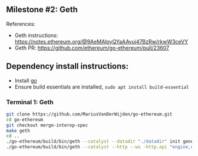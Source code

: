 ## Milestone #2: Geth

References:
- Geth instructions: https://notes.ethereum.org/@9AeMAlpyQYaAAyuj47BzRw/rkwW3ceVY
- Geth PR: https://github.com/ethereum/go-ethereum/pull/23607

## Dependency install instructions:
- Install [go](https://golang.org/doc/install)
- Ensure build essentials are installed, `sudo apt install build-essential`

### Terminal 1: Geth

```bash
git clone https://github.com/MariusVanDerWijden/go-ethereum.git
cd go-ethereum
git checkout merge-interop-spec
make geth
cd ..
./go-ethereum/build/bin/geth --catalyst --datadir "./datadir" init genesis.json
./go-ethereum/build/bin/geth --catalyst --http --ws -http.api "engine,eth" --datadir "./datadir"
```
